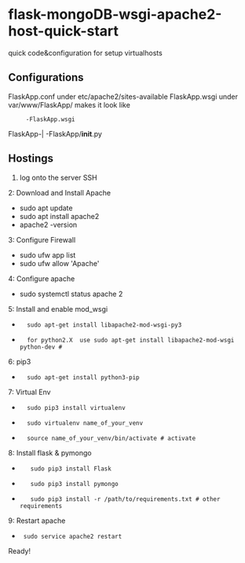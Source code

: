 # flask-mongoDB-wsgi-apache2-host-quick-start
quick code&amp;configuration for setup virtualhosts

## Configurations 

FlaskApp.conf under etc/apache2/sites-available
FlaskApp.wsgi under var/www/FlaskApp/
makes it look like

         -FlaskApp.wsgi
FlaskApp-|
         -FlaskApp/__init__.py


## Hostings
1. log onto the server SSH

2: Download and Install Apache
- sudo apt update
- sudo apt install apache2
- apache2 -version

3: Configure Firewall
- sudo ufw app list
- sudo ufw allow 'Apache'

4: Configure apache
- sudo systemctl status apache 2  

5: Install and enable mod_wsgi 
-       sudo apt-get install libapache2-mod-wsgi-py3
-       for python2.X  use sudo apt-get install libapache2-mod-wsgi python-dev #

6: pip3
-       sudo apt-get install python3-pip 

7: Virtual Env
-       sudo pip3 install virtualenv
-       sudo virtualenv name_of_your_venv
-       source name_of_your_venv/bin/activate # activate 

8: Install flask & pymongo
-        sudo pip3 install Flask 
-        sudo pip3 install pymongo
-        sudo pip3 install -r /path/to/requirements.txt # other requirements

9: Restart apache
-      sudo service apache2 restart 

Ready! 




